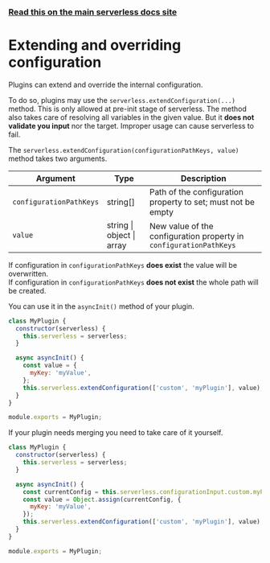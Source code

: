 <!--
title: Serverless Framework - Plugins - Extending and overriding the configuration
menuText: Extending and overriding configuration
menuOrder: 6
description: How to extend and override configuration via a plugin
layout: Doc
-->

<!-- DOCS-SITE-LINK:START automatically generated  -->

### [Read this on the main serverless docs site](https://www.serverless.com/framework/docs/guides/plugins/extending-configuration)

<!-- DOCS-SITE-LINK:END -->

# Extending and overriding configuration

Plugins can extend and override the internal configuration.

To do so, plugins may use the `serverless.extendConfiguration(...)` method.
This is only allowed at pre-init stage of serverless.
The method also takes care of resolving all variables in the given value. But it **does not validate you input** nor the target. Improper usage can cause serverless to fail.

The `serverless.extendConfiguration(configurationPathKeys, value)` method takes two arguments.

| Argument                | Type                      | Description                                                        |
| ----------------------- | ------------------------- | ------------------------------------------------------------------ |
| `configurationPathKeys` | string[]                  | Path of the configuration property to set; must not be empty       |
| `value`                 | string \| object \| array | New value of the configuration property in `configurationPathKeys` |

If configuration in `configurationPathKeys` **does exist** the value will be overwritten.  
If configuration in `configurationPathKeys` **does not exist** the whole path will be created.

You can use it in the `asyncInit()` method of your plugin.

```js
class MyPlugin {
  constructor(serverless) {
    this.serverless = serverless;
  }

  async asyncInit() {
    const value = {
      myKey: 'myValue',
    };
    this.serverless.extendConfiguration(['custom', 'myPlugin'], value);
  }
}

module.exports = MyPlugin;
```

If your plugin needs merging you need to take care of it yourself.

```js
class MyPlugin {
  constructor(serverless) {
    this.serverless = serverless;
  }

  async asyncInit() {
    const currentConfig = this.serverless.configurationInput.custom.myPlugin;
    const value = Object.assign(currentConfig, {
      myKey: 'myValue',
    });
    this.serverless.extendConfiguration(['custom', 'myPlugin'], value);
  }
}

module.exports = MyPlugin;
```
